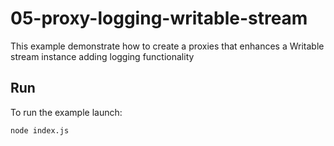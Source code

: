 # 05-proxy-logging-writable-stream

This example demonstrate how to create a proxies that enhances a Writable stream instance adding logging functionality

## Run

To run the example launch:

```bash
node index.js
```
